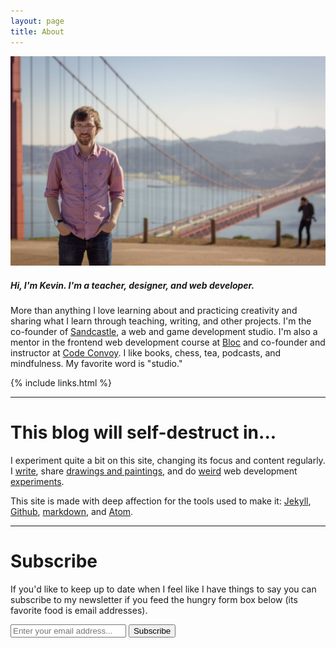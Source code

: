 ```yaml
---
layout: page
title: About
---
```


![Kevin](/img/kevin.jpg)

##### Hi, I'm Kevin. I'm a teacher, designer, and web developer.

More than anything I love learning about and practicing creativity and sharing what I learn through teaching, writing, and other projects. I'm the co-founder of [Sandcastle](http://sandcastle.co), a web and game development studio. I'm also a mentor in the frontend web development course at [Bloc](http://bloc.io) and co-founder and instructor at [Code Convoy](http://codeconvoy.com). I like books, chess, tea, podcasts, and mindfulness. My favorite word is "studio."

{% include links.html %}

---

# This blog will self-destruct in...

I experiment quite a bit on this site, changing its focus and content regularly. I [write](/), share [drawings and paintings](/sketchbook), and do [weird](http://sandcastle.co/kirby/) web development [experiments](/stats).

This site is made with deep affection for the tools used to make it: [Jekyll](http://jekyllrb.com), [Github](http://github.com), [markdown](http://daringfireball.net/projects/markdown/syntax), and [Atom](https://atom.io).

---

# Subscribe

If you'd like to keep up to date when I feel like I have things to say you can subscribe to my newsletter if you feed the hungry form box below (its favorite food is email addresses).

<form action="https://tinyletter.com/kmcgillivray" method="post" target="popupwindow" onsubmit="window.open('https://tinyletter.com/kmcgillivray', 'popupwindow', 'scrollbars=yes,width=800,height=600');return true">
<input class="text-box" placeholder="Enter your email address..." type="text" name="email" id="tlemail" />
<input type="hidden" value="1" name="embed"/><input class="button-primary" type="submit" value="Subscribe" /></form>
